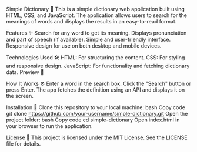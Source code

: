 Simple Dictionary 📖
This is a simple dictionary web application built using HTML, CSS, and JavaScript. The application allows users to search for the meanings of words and displays the results in an easy-to-read format.

Features ✨
Search for any word to get its meaning.
Displays pronunciation and part of speech (if available).
Simple and user-friendly interface.
Responsive design for use on both desktop and mobile devices.


Technologies Used 🛠️
HTML: For structuring the content.
CSS: For styling and responsive design.
JavaScript: For functionality and fetching dictionary data.
Preview 📸

How It Works ⚙️
Enter a word in the search box.
Click the "Search" button or press Enter.
The app fetches the definition using an API and displays it on the screen.

Installation 🚀
Clone this repository to your local machine:
bash
Copy code
git clone https://github.com/your-username/simple-dictionary.git
Open the project folder:
bash
Copy code
cd simple-dictionary
Open index.html in your browser to run the application.

License 📝
This project is licensed under the MIT License. See the LICENSE file for details.







